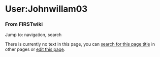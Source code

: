 

# User:Johnwillam03

### From FIRSTwiki

Jump to: navigation, search

There is currently no text in this page, you can [search for this page
title](Special:Search/Johnwillam03 "Special:Search/Johnwillam03" )
in other pages or [edit this
page](http://www.firstwiki.net/index.php?title=User:Johnwillam03&action=edit
"http://www.firstwiki.net/index.php?title=User:Johnwillam03&action=edit" ).

